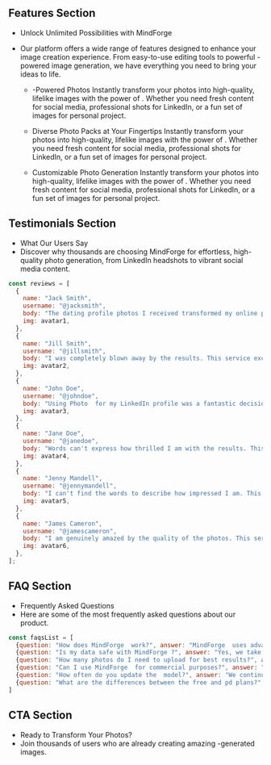 

## Features Section

- Unlock Unlimited Possibilities with MindForge 
- Our platform offers a wide range of features designed to enhance your image creation experience. From easy-to-use editing tools to powerful -powered image generation, we have everything you need to bring your ideas to life.

    - -Powered Photos
    Instantly transform your photos into high-quality, lifelike images with the power of . Whether you need fresh content for social media, professional shots for LinkedIn, or a fun set of images for personal project.

    - Diverse Photo Packs at Your Fingertips
    Instantly transform your photos into high-quality, lifelike images with the power of . Whether you need fresh content for social media, professional shots for LinkedIn, or a fun set of images for personal project.    

    - Customizable Photo Generation
    Instantly transform your photos into high-quality, lifelike images with the power of . Whether you need fresh content for social media, professional shots for LinkedIn, or a fun set of images for personal project.    

## Testimonials Section    

- What Our Users Say
- Discover why thousands are choosing MindForge  for effortless, high-quality photo generation, from LinkedIn headshots to vibrant social media content.

```javascript
const reviews = [
  {
    name: "Jack Smith",
    username: "@jacksmith",
    body: "The dating profile photos I received transformed my online presence and boosted my matches significantly. Truly a game changer!",
    img: avatar1,
  },
  {
    name: "Jill Smith",
    username: "@jillsmith",
    body: "I was completely blown away by the results. This service exceeded all my expectations. Absolutely amazing!",
    img: avatar2,
  },
  {
    name: "John Doe",
    username: "@johndoe",
    body: "Using Photo  for my LinkedIn profile was a fantastic decision. The quality was outstanding, and I got multiple job offers!",
    img: avatar3,
  },
  {
    name: "Jane Doe",
    username: "@janedoe",
    body: "Words can't express how thrilled I am with the results. This service is simply phenomenal. I love it!",
    img: avatar4,
  },
  {
    name: "Jenny Mandell",
    username: "@jennymandell",
    body: "I can't find the words to describe how impressed I am. This service is truly remarkable. I love it!",
    img: avatar5,
  },
  {
    name: "James Cameron",
    username: "@jamescameron",
    body: "I am genuinely amazed by the quality of the photos. This service is a game changer for anyone looking to enhance their profile!",
    img: avatar6,
  },
];
```

## FAQ Section

- Frequently Asked Questions
- Here are some of the most frequently asked questions about our product.

```javascript
const faqsList = [
  {question: "How does MindForge  work?", answer: "MindForge  uses advanced machine learning algorithms to analyze and understand your photos. It then generates new images based on your features and the scenarios you choose, creating realistic and personalized results."},
  {question: "Is my data safe with MindForge ?", answer: "Yes, we take data privacy very seriously. All uploaded photos and generated images are encrypted and stored securely. We never share your personal data or images with third parties without your explicit consent."},
  {question: "How many photos do I need to upload for best results?", answer: "For optimal results, we recommend uploading at least 10-20 diverse photos of yourself. This helps our  model better understand your features and expressions, leading to more accurate and realistic generated images."},
  {question: "Can I use MindForge  for commercial purposes?", answer: "Yes, our Pro and Enterprise plans include commercial usage rights for the images you generate. However, please note that you should always respect copyright and privacy laws when using -generated images."},
  {question: "How often do you update the  model?", answer: "We continuously work on improving our  model. Major updates are typically released quarterly, with minor improvements and optimizations happening more frequently. All users benefit from these updates automatically."},
  {question: "What are the differences between the free and pd plans?", answer: "The free plan allows you to generate up to 5 images per day. The Pro plan includes unlimited image generation, higher resolution output, and access to additional features. The Enterprise plan is tlored for businesses and offers custom integrations and dedicated support."},
]
```

## CTA Section

- Ready to Transform Your Photos?
- Join thousands of users who are already creating amazing -generated images.


